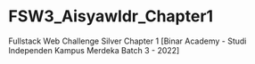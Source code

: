 # FSW3_Aisyawldr_Chapter1
Fullstack Web Challenge  Silver Chapter 1 [Binar Academy - Studi Independen Kampus Merdeka Batch 3 - 2022]
